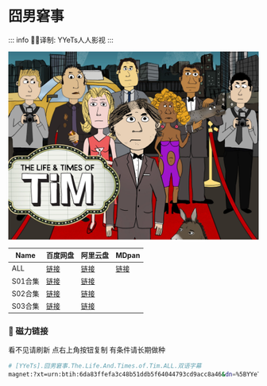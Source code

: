 # 囧男窘事

::: info
✍🏻译制: YYeTs人人影视
:::

![the life time of tim.jpg](the_life_time_of_tim.jpg)

| Name | 百度网盘 | 阿里云盘 | MDpan |
| --- | --- | --- | --- |
| ALL |[链接](https://pan.baidu.com/s/14XlEX28BL_GPHJFVvqwitw?pwd=vyg6?pwd=vyg6) |[链接](https://www.aliyundrive.com/s/VNugaCjZAJS。) |[链接](https://mdpan.tk/%E5%9B%A7%E7%94%B7%E7%AA%98%E4%BA%8B) |
| S01合集 |[链接](https://pan.baidu.com/s/1J4cEGbmpxCXBpX5SNp54xA?pwd=9iq9?pwd=9iq9) |[链接](https://www.aliyundrive.com/s/11R26C4RWLt) |  |
| S02合集 |[链接](https://pan.baidu.com/s/1ZVlkeQZV4FSg-jN5XZ-ejA?pwd=q3fa?pwd=q3fa) |[链接](https://www.aliyundrive.com/s/PzjpCeqGmcE) |  |
| S03合集 |[链接](https://pan.baidu.com/s/1dRyPwRqG8u30H9HFZ-djEQ?pwd=5krn?pwd=5krn) |[链接](https://www.aliyundrive.com/s/ZLBuxVnS2Ny) |  |

### 🧲 磁力链接

看不见请刷新 点右上角按钮复制 有条件请长期做种

```bash
# [YYeTs].囧男窘事.The.Life.And.Times.of.Tim.ALL.双语字幕
magnet:?xt=urn:btih:6da83ffefa3c48b51ddb5f64044793cd9acc8a46&dn=%5BYYeTs%5D.%E5%9B%A7%E7%94%B7%E7%AA%98%E4%BA%8B.The.Life.And.Times.of.Tim.ALL.%E5%8F%8C%E8%AF%AD%E5%AD%97%E5%B9%95&tr=udp://tracker.opentrackr.org:1337/announce&tr=udp://opentracker.i2p.rocks:6969/announce&tr=udp://open.demonii.com:1337/announce&tr=udp://tracker.openbittorrent.com:6969/announce&tr=http://tracker.openbittorrent.com:80/announce&tr=udp://open.stealth.si:80/announce&tr=udp://tracker.torrent.eu.org:451/announce&tr=udp://exodus.desync.com:6969/announce&tr=udp://explodie.org:6969/announce&tr=udp://uploads.gamecoast.net:6969/announce&tr=udp://tracker1.bt.moack.co.kr:80/announce&tr=udp://tracker.tiny-vps.com:6969/announce&tr=udp://tracker.therarbg.com:6969/announce&tr=udp://tracker.theoks.net:6969/announce&tr=udp://tracker.moeking.me:6969/announce&tr=udp://tracker.dump.cl:6969/announce&tr=udp://tracker.bittor.pw:1337/announce&tr=udp://tracker.4.babico.name.tr:3131/announce&tr=udp://thouvenin.cloud:6969/announce&tr=udp://sanincode.com:6969/announce
```
